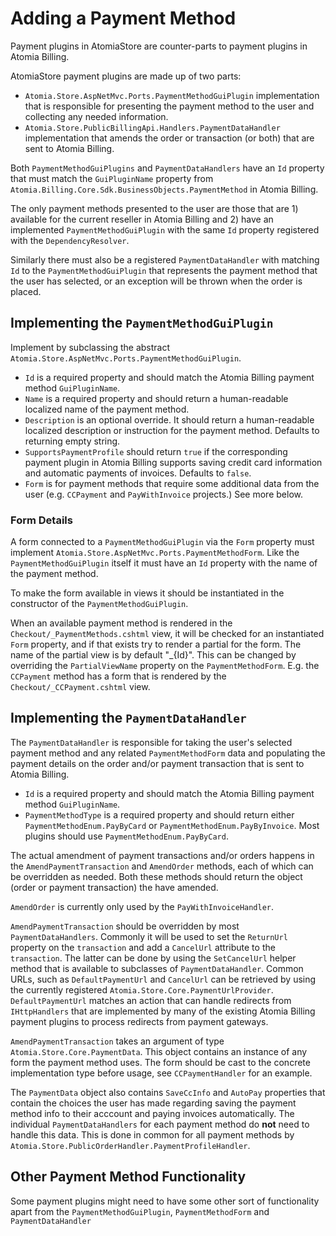 ﻿Adding a Payment Method
=======================

Payment plugins in AtomiaStore are counter-parts to payment plugins in Atomia Billing.

AtomiaStore payment plugins are made up of two parts: 

* `Atomia.Store.AspNetMvc.Ports.PaymentMethodGuiPlugin` implementation that is responsible for presenting the payment method to the user and collecting any needed information.
* `Atomia.Store.PublicBillingApi.Handlers.PaymentDataHandler` implementation that amends the order or transaction (or both) that are sent to Atomia Billing.

Both `PaymentMethodGuiPlugins` and `PaymentDataHandlers` have an `Id` property that must match the `GuiPluginName` property from `Atomia.Billing.Core.Sdk.BusinessObjects.PaymentMethod` in Atomia Billing.

The only payment methods presented to the user are those that are 1) available for the current reseller in Atomia Billing and 2) have an implemented `PaymentMethodGuiPlugin` with the same `Id` property registered with the `DependencyResolver`.

Similarly there must also be a registered `PaymentDataHandler` with matching `Id` to the `PaymentMethodGuiPlugin` that represents the payment method that the user has selected, or an exception will be thrown when the order is placed.

Implementing the `PaymentMethodGuiPlugin`
---------------------------------------

Implement by subclassing the abstract `Atomia.Store.AspNetMvc.Ports.PaymentMethodGuiPlugin`.

* `Id` is a required property and should match the Atomia Billing payment method `GuiPluginName`.
* `Name` is a required property and should return a human-readable localized name of the payment method.
* `Description` is an optional override. It should return a human-readable localized description or instruction for the payment method. Defaults to returning empty string.
* `SupportsPaymentProfile` should return `true` if the corresponding payment plugin in Atomia Billing supports saving credit card information and automatic payments of invoices. Defaults to `false`.
* `Form` is for payment methods that require some additional data from the user (e.g. `CCPayment` and `PayWithInvoice` projects.) See more below.

### Form Details

A form connected to a `PaymentMethodGuiPlugin` via the `Form` property must implement `Atomia.Store.AspNetMvc.Ports.PaymentMethodForm`. Like the `PaymentMethodGuiPlugin` itself it must have an `Id` property with the name of the payment method.

To make the form available in views it should be instantiated in the constructor of the `PaymentMethodGuiPlugin`.

When an available payment method is rendered in the `Checkout/_PaymentMethods.cshtml` view, it will be checked for an instantiated `Form` property, and if that exists try to render a partial for the form. The name of the partial view is by default "_{Id}". This can be changed by overriding the `PartialViewName` property on the `PaymentMethodForm`. E.g. the `CCPayment` method has a form that is rendered by the `Checkout/_CCPayment.cshtml` view.


Implementing the `PaymentDataHandler`
---------------------------------------

The `PaymentDataHandler` is responsible for taking the user's selected payment method and any related `PaymentMethodForm` data and populating the payment details on the order and/or payment transaction that is sent to Atomia Billing.

* `Id` is a required property and should match the Atomia Billing payment method `GuiPluginName`.
* `PaymentMethodType` is a required property and should return either `PaymentMethodEnum.PayByCard` or `PaymentMethodEnum.PayByInvoice`. Most plugins should use `PaymentMethodEnum.PayByCard`.

The actual amendment of payment transactions and/or orders happens in the `AmendPaymentTransaction` and `AmendOrder` methods, each of which can be overridden as needed. Both these methods should return the object (order or payment transaction) the have amended.

`AmendOrder` is currently only used by the `PayWithInvoiceHandler`.

`AmendPaymentTransaction` should be overridden by most `PaymentDataHandlers`. Commonly it will be used to set the `ReturnUrl` property on the `transaction` and add a `CancelUrl` attribute to the `transaction`. The latter can be done by using the `SetCancelUrl` helper method that is available to subclasses of `PaymentDataHandler`. Common URLs, such as `DefaultPaymentUrl` and `CancelUrl` can be retrieved by using the currently registered `Atomia.Store.Core.PaymentUrlProvider`. `DefaultPaymentUrl` matches an action that can handle redirects from `IHttpHandlers` that are implemented by many of the existing Atomia Billing payment plugins to process redirects from payment gateways.

`AmendPaymentTransaction` takes an argument of type `Atomia.Store.Core.PaymentData`. This object contains an instance of any form the payment method uses. The form should be cast to the concrete implementation type before usage, see `CCPaymentHandler` for an example.

The `PaymentData` object also contains `SaveCcInfo` and `AutoPay` properties that contain the choices the user has made regarding saving the payment method info to their acccount and paying invoices automatically. The individual `PaymentDataHandlers` for each payment method do **not** need to handle this data. This is done in common for all payment methods by `Atomia.Store.PublicOrderHandler.PaymentProfileHandler`.


Other Payment Method Functionality
----------------------------------

Some payment plugins might need to have some other sort of functionality apart from the `PaymentMethodGuiPlugin`, `PaymentMethodForm` and `PaymentDataHandler`